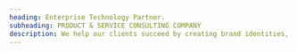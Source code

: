 ```yaml
---
heading: Enterprise Technology Partner.
subheading: PRODUCT & SERVICE CONSULTING COMPANY
description: We help our clients succeed by creating brand identities, digital experiences, and print materials.
---
```


